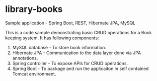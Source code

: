 # library-books
Sample application - Spring Boot, REST, Hibernate JPA, MySQL

This is a code sample demonstrating basic CRUD operations for a Book keeping system.
It has following components:
1. MySQL database - To store book information.
2. Hibernate JPA - Communication to the data layer done via JPA annotations.
3. Spring controller - To expose APIs for CRUD operations.
4. Spring Boot - To package and run the applicaiton in self contained Tomcat environment.
